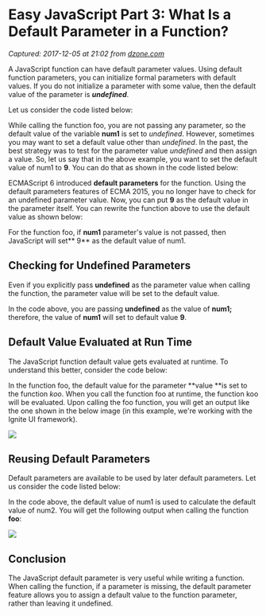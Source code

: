 # Easy JavaScript Part 3: What Is a Default Parameter in a Function?

_Captured: 2017-12-05 at 21:02 from [dzone.com](https://dzone.com/articles/easy-javascript-part-3-what-is-a-default-parameter)_

A JavaScript function can have default parameter values. Using default function parameters, you can initialize formal parameters with default values. If you do not initialize a parameter with some value, then the default value of the parameter is **_undefined_**.

Let us consider the code listed below:

While calling the function foo, you are not passing any parameter, so the default value of the variable **num1** is set to _undefined_. However, sometimes you may want to set a default value other than _undefined_. In the past, the best strategy was to test for the parameter value _undefined_ and then assign a value. So, let us say that in the above example, you want to set the default value of num1 to **9**. You can do that as shown in the code listed below:

ECMAScript 6 introduced **default parameters** for the function. Using the default parameters features of ECMA 2015, you no longer have to check for an undefined parameter value. Now, you can put **9** as the default value in the parameter itself. You can rewrite the function above to use the default value as shown below:

For the function foo, if **num1** parameter's value is not passed, then JavaScript will set** 9** as the default value of num1.

## Checking for Undefined Parameters

Even if you explicitly pass **undefined** as the parameter value when calling the function, the parameter value will be set to the default value.

In the code above, you are passing **undefined** as the value of **num1;** therefore, the value of **num1** will set to default value **9**.

## Default Value Evaluated at Run Time

The JavaScript function default value gets evaluated at runtime. To understand this better, consider the code below:

In the function foo, the default value for the parameter **value **is set to the function _koo_. When you call the function foo at runtime, the function koo will be evaluated. Upon calling the foo function, you will get an output like the one shown in the below image (in this example, we're working with the Ignite UI framework).

![](https://www.infragistics.com/community/cfs-filesystemfile.ashx/__key/CommunityServer.Blogs.Components.WeblogFiles/infragistics.jsseries/5633.t1.png)

## Reusing Default Parameters

Default parameters are available to be used by later default parameters. Let us consider the code listed below:

In the code above, the default value of num1 is used to calculate the default value of num2. You will get the following output when calling the function **foo**:

![](https://www.infragistics.com/community/cfs-filesystemfile.ashx/__key/CommunityServer.Blogs.Components.WeblogFiles/infragistics.jsseries/5381.t2.png)

## Conclusion

The JavaScript default parameter is very useful while writing a function. When calling the function, if a parameter is missing, the default parameter feature allows you to assign a default value to the function parameter, rather than leaving it undefined.
